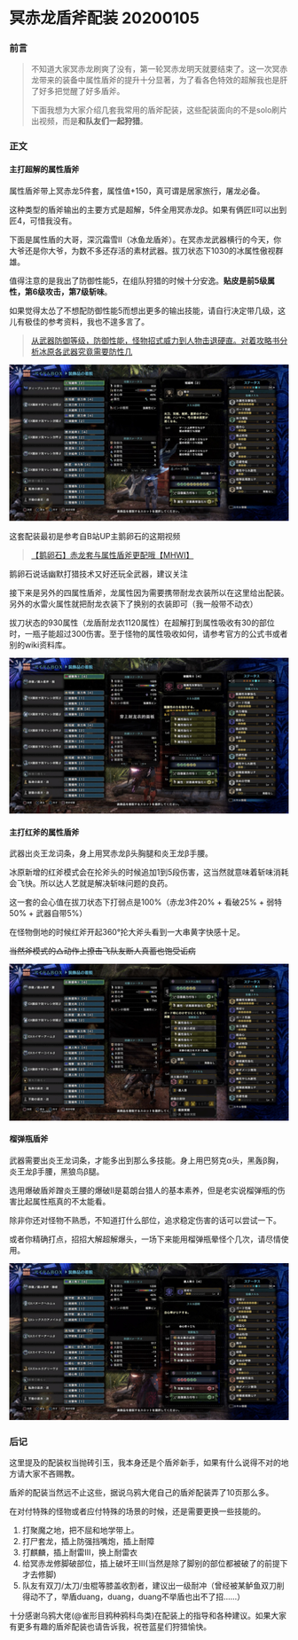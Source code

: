 # 冥赤龙盾斧配装 20200105

### 前言
> 不知道大家冥赤龙刷爽了没有，第一轮冥赤龙明天就要结束了。这一次冥赤龙带来的装备中属性盾斧的提升十分显著，为了看各色特效的超解我也是肝了好多把觉醒了好多盾斧。
>
> 下面我想为大家介绍几套我常用的盾斧配装，这些配装面向的不是solo刷片出视频，而是**和队友们一起狩猎**。

### 正文

#### 主打超解的属性盾斧

属性盾斧带上冥赤龙5件套，属性值+150，真可谓是居家旅行，屠龙必备。

这种类型的盾斧输出的主要方式是超解，5件全用冥赤龙β。如果有俩匠II可以出到匠4，可惜我没有。

下面是属性盾的大哥，深沉霜雪II（冰鱼龙盾斧）。在冥赤龙武器横行的今天，你大爷还是你大爷，为数不多还存活的素材武器。拔刀状态下1030的冰属性傲视群雄。

值得注意的是我出了防御性能5，在组队狩猎的时候十分安逸。**贴皮是前5级属性，第6级攻击，第7级斩味**。

如果觉得太怂了不想配防御性能5而想出更多的输出技能，请自行决定带几级，这儿有极佳的参考资料，我也不遑多言了。

> [从武器防御等级，防御性能，怪物招式威力到人物击退硬直。对着攻略书分析冰原各武器究竟需要防性几](https://bbs.nga.cn/read.php?tid=19096578&rand=323)

![](./asset/冰属盾-超解.png)

这套配装最初是参考自B站UP主鹅卵石的这期视频

> [【鹅卵石】赤龙套与属性盾斧更配哦【MHWI】](https://www.bilibili.com/video/av80040583)

鹅卵石说话幽默打猎技术又好还玩全武器，建议关注

接下来是另外的四属性盾斧，龙属性因为需要携带耐龙衣装所以在这里给出配装。另外的水雷火属性就把耐龙衣装下了换别的衣装即可（我一般带不动衣）

拔刀状态的930属性（龙盾耐龙衣1120属性）在超解打到属性吸收有30的部位时，一瓶子能超过300伤害。至于怪物的属性吸收如何，请参考官方的公式书或者别的wiki资料库。

![](./asset/龙属盾-超解.png)

#### 主打红斧的属性盾斧

武器出炎王龙词条，身上用冥赤龙β头胸腿和炎王龙β手腰。

冰原新增的红斧模式会在抡斧头的时候追加1到5段伤害，这当然就意味着斩味消耗会飞快。所以达人艺就是解决斩味问题的良药。

这一套的会心值在拔刀状态下打弱点是100%（赤龙3件20% + 看破25% + 弱特50% + 武器自带5%）

在怪物倒地的时候红斧开起360°抡大斧头看到一大串黄字快感十足。

~~当然斧模式的△动作上撩击飞队友断人真蓄也饱受诟病~~

![](./asset/电锯盾.png)


#### 榴弹瓶盾斧

武器需要出炎王龙词条，才能多出到那么多技能。身上用巴努克α头，黑轰β胸，炎王龙β手腰，黑狼鸟β腿。

选用爆破盾斧蹭炎王腰的爆破II是葛朗台猎人的基本素养，但是老实说榴弹瓶的伤害比起属性瓶真的不太能看。

除非你还对怪物不熟悉，不知道打什么部位，追求稳定伤害的话可以尝试一下。

或者你精确打点，招招大解超解爆头，一场下来能用榴弹瓶晕怪个几次，请尽情使用。

![](./asset/榴弹盾.png)

### 后记

这里提及的配装权当抛砖引玉，我本身还是个盾斧新手，如果有什么说得不对的地方请大家不吝赐教。

盾斧的配装当然远不止这些，据说乌鸦大佬自己的盾斧配装弄了10页那么多。

在对付特殊的怪物或者应付特殊的场景的时候，还是需要更换一些技能的。

1. 打聚魔之地，把不屈和地学带上。
2. 打尸套龙，插上防强挡嘴炮，插上耐障
3. 打麒麟，插上耐雷III，换上耐雷衣
4. 给冥赤龙修脚破部位，插上破坏王III(当然是除了脚别的部位都被破了的前提下才去修脚)
5. 队友有双刀/太刀/虫棍等膝盖收割者，建议出一级耐冲（曾经被某鲈鱼双刀削得动不了，举盾duang，duang，duang不举盾也出不了招……）

十分感谢乌鸦大佬(@雀形目鸦种鸦科鸟类)在配装上的指导和各种建议。如果大家有更多有趣的盾斧配装也请告诉我，祝苍蓝星们狩猎愉快。
